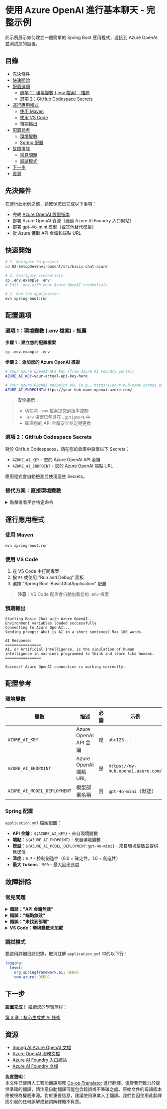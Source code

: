 <!--
CO_OP_TRANSLATOR_METADATA:
{
  "original_hash": "2289320a74aeca1eb844cd7d3a7a9e12",
  "translation_date": "2025-07-21T16:26:17+00:00",
  "source_file": "02-SetupDevEnvironment/src/basic-chat-azure/README.md",
  "language_code": "hk"
}
-->
# 使用 Azure OpenAI 進行基本聊天 - 完整示例

此示例展示如何建立一個簡單的 Spring Boot 應用程式，連接到 Azure OpenAI 並測試您的設置。

## 目錄

- [先決條件](../../../../../02-SetupDevEnvironment/src/basic-chat-azure)
- [快速開始](../../../../../02-SetupDevEnvironment/src/basic-chat-azure)
- [配置選項](../../../../../02-SetupDevEnvironment/src/basic-chat-azure)
  - [選項 1：環境變數 (.env 檔案) - 推薦](../../../../../02-SetupDevEnvironment/src/basic-chat-azure)
  - [選項 2：GitHub Codespace Secrets](../../../../../02-SetupDevEnvironment/src/basic-chat-azure)
- [運行應用程式](../../../../../02-SetupDevEnvironment/src/basic-chat-azure)
  - [使用 Maven](../../../../../02-SetupDevEnvironment/src/basic-chat-azure)
  - [使用 VS Code](../../../../../02-SetupDevEnvironment/src/basic-chat-azure)
  - [預期輸出](../../../../../02-SetupDevEnvironment/src/basic-chat-azure)
- [配置參考](../../../../../02-SetupDevEnvironment/src/basic-chat-azure)
  - [環境變數](../../../../../02-SetupDevEnvironment/src/basic-chat-azure)
  - [Spring 配置](../../../../../02-SetupDevEnvironment/src/basic-chat-azure)
- [故障排除](../../../../../02-SetupDevEnvironment/src/basic-chat-azure)
  - [常見問題](../../../../../02-SetupDevEnvironment/src/basic-chat-azure)
  - [調試模式](../../../../../02-SetupDevEnvironment/src/basic-chat-azure)
- [下一步](../../../../../02-SetupDevEnvironment/src/basic-chat-azure)
- [資源](../../../../../02-SetupDevEnvironment/src/basic-chat-azure)

## 先決條件

在運行此示例之前，請確保您已完成以下事項：

- 完成 [Azure OpenAI 設置指南](../../getting-started-azure-openai.md)  
- 部署 Azure OpenAI 資源（通過 Azure AI Foundry 入口網站）  
- 部署 gpt-4o-mini 模型（或其他替代模型）  
- 從 Azure 獲取 API 金鑰和端點 URL  

## 快速開始

```bash
# 1. Navigate to project
cd 02-SetupDevEnvironment/src/basic-chat-azure

# 2. Configure credentials
cp .env.example .env
# Edit .env with your Azure OpenAI credentials

# 3. Run the application
mvn spring-boot:run
```

## 配置選項

### 選項 1：環境變數 (.env 檔案) - 推薦

**步驟 1：建立您的配置檔案**
```bash
cp .env.example .env
```

**步驟 2：添加您的 Azure OpenAI 憑證**
```bash
# Your Azure OpenAI API key (from Azure AI Foundry portal)
AZURE_AI_KEY=your-actual-api-key-here

# Your Azure OpenAI endpoint URL (e.g., https://your-hub-name.openai.azure.com/)
AZURE_AI_ENDPOINT=https://your-hub-name.openai.azure.com/
```

> **安全提示**： 
> - 切勿將 `.env` 檔案提交到版本控制
> - `.env` 檔案已包含在 `.gitignore` 中
> - 確保您的 API 金鑰安全並定期更換

### 選項 2：GitHub Codespace Secrets

對於 GitHub Codespaces，請在您的倉庫中設置以下 Secrets：
- `AZURE_AI_KEY` - 您的 Azure OpenAI API 金鑰
- `AZURE_AI_ENDPOINT` - 您的 Azure OpenAI 端點 URL

應用程式會自動檢測並使用這些 Secrets。

### 替代方案：直接環境變數

<details>
<summary>點擊查看平台特定命令</summary>

**Linux/macOS (bash/zsh):**
```bash
export AZURE_AI_KEY=your-actual-api-key-here
export AZURE_AI_ENDPOINT=https://your-hub-name.openai.azure.com/
```

**Windows (命令提示符):**
```cmd
set AZURE_AI_KEY=your-actual-api-key-here
set AZURE_AI_ENDPOINT=https://your-hub-name.openai.azure.com/
```

**Windows (PowerShell):**
```powershell
$env:AZURE_AI_KEY="your-actual-api-key-here"
$env:AZURE_AI_ENDPOINT="https://your-hub-name.openai.azure.com/"
```
</details>

## 運行應用程式

### 使用 Maven

```bash
mvn spring-boot:run
```

### 使用 VS Code

1. 在 VS Code 中打開專案
2. 按 `F5` 或使用 "Run and Debug" 面板
3. 選擇 "Spring Boot-BasicChatApplication" 配置

> **注意**：VS Code 配置會自動加載您的 .env 檔案

### 預期輸出

```
Starting Basic Chat with Azure OpenAI...
Environment variables loaded successfully
Connecting to Azure OpenAI...
Sending prompt: What is AI in a short sentence? Max 100 words.

AI Response:
================
AI, or Artificial Intelligence, is the simulation of human intelligence in machines programmed to think and learn like humans.
================

Success! Azure OpenAI connection is working correctly.
```

## 配置參考

### 環境變數

| 變數 | 描述 | 必需 | 示例 |
|------|------|------|------|
| `AZURE_AI_KEY` | Azure OpenAI API 金鑰 | 是 | `abc123...` |
| `AZURE_AI_ENDPOINT` | Azure OpenAI 端點 URL | 是 | `https://my-hub.openai.azure.com/` |
| `AZURE_AI_MODEL_DEPLOYMENT` | 模型部署名稱 | 否 | `gpt-4o-mini`（默認） |

### Spring 配置

`application.yml` 檔案配置：
- **API 金鑰**：`${AZURE_AI_KEY}` - 來自環境變數
- **端點**：`${AZURE_AI_ENDPOINT}` - 來自環境變數  
- **模型**：`${AZURE_AI_MODEL_DEPLOYMENT:gpt-4o-mini}` - 來自環境變數並提供默認值
- **溫度**：`0.7` - 控制創造性（0.0 = 確定性，1.0 = 創造性）
- **最大 Tokens**：`500` - 最大回應長度

## 故障排除

### 常見問題

<details>
<summary><strong>錯誤："API 金鑰無效"</strong></summary>

- 檢查您的 `AZURE_AI_KEY` 是否正確設置在 `.env` 檔案中
- 確保 API 金鑰完全複製自 Azure AI Foundry 入口網站
- 確保金鑰周圍沒有多餘的空格或引號
</details>

<details>
<summary><strong>錯誤："端點無效"</strong></summary>

- 確保您的 `AZURE_AI_ENDPOINT` 包含完整的 URL（例如 `https://your-hub-name.openai.azure.com/`）
- 檢查是否有一致的尾部斜杠
- 確保端點與您的 Azure 部署地區匹配
</details>

<details>
<summary><strong>錯誤："未找到部署"</strong></summary>

- 確保您的模型部署名稱與 Azure 中部署的名稱完全匹配
- 檢查模型是否成功部署並處於活動狀態
- 嘗試使用默認部署名稱：`gpt-4o-mini`
</details>

<details>
<summary><strong>VS Code：環境變數未加載</strong></summary>

- 確保您的 `.env` 檔案位於專案根目錄（與 `pom.xml` 同一層級）
- 嘗試在 VS Code 的集成終端中運行 `mvn spring-boot:run`
- 檢查 VS Code Java 擴展是否正確安裝
- 確認啟動配置包含 `"envFile": "${workspaceFolder}/.env"`
</details>

### 調試模式

要啟用詳細日誌記錄，取消註解 `application.yml` 中的以下行：

```yaml
logging:
  level:
    org.springframework.ai: DEBUG
    com.azure: DEBUG
```

## 下一步

**設置完成！** 繼續您的學習旅程：

[第 3 章：核心生成式 AI 技術](../../../03-CoreGenerativeAITechniques/README.md)

## 資源

- [Spring AI Azure OpenAI 文檔](https://docs.spring.io/spring-ai/reference/api/clients/azure-openai-chat.html)
- [Azure OpenAI 服務文檔](https://learn.microsoft.com/azure/ai-services/openai/)
- [Azure AI Foundry 入口網站](https://ai.azure.com/)
- [Azure AI Foundry 文檔](https://learn.microsoft.com/azure/ai-foundry/how-to/create-projects?tabs=ai-foundry&pivots=hub-project)

**免責聲明**：  
本文件已使用人工智能翻譯服務 [Co-op Translator](https://github.com/Azure/co-op-translator) 進行翻譯。儘管我們致力於提供準確的翻譯，請注意自動翻譯可能包含錯誤或不準確之處。原始文件的母語版本應被視為權威來源。對於重要信息，建議使用專業人工翻譯。我們對因使用此翻譯而引起的任何誤解或錯誤解釋概不負責。